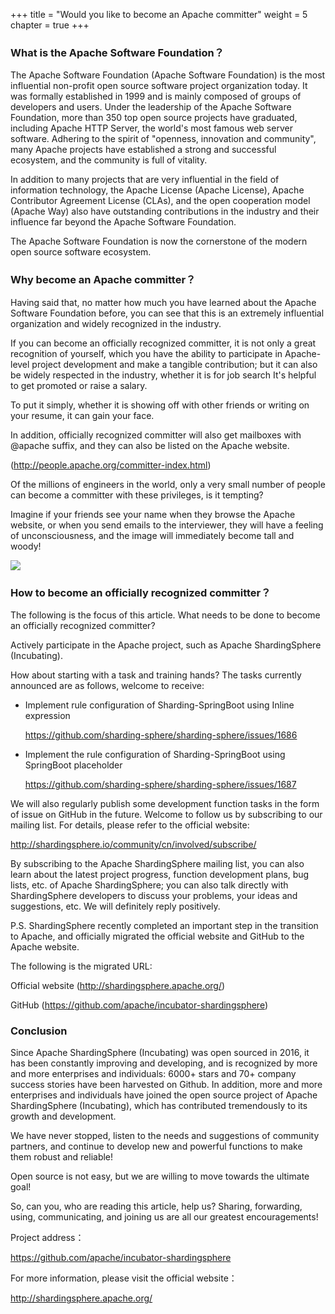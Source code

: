 +++
title = "Would you like to become an Apache committer"
weight = 5
chapter = true
+++

### What is the Apache Software Foundation？

The Apache Software Foundation (Apache Software Foundation) is the most influential non-profit open source software project organization today. It was formally established in 1999 and is mainly composed of groups of developers and users. Under the leadership of the Apache Software Foundation, more than 350 top open source projects have graduated, including Apache HTTP Server, the world's most famous web server software. Adhering to the spirit of "openness, innovation and community", many Apache projects have established a strong and successful ecosystem, and the community is full of vitality.

In addition to many projects that are very influential in the field of information technology, the Apache License (Apache License), Apache Contributor Agreement License (CLAs), and the open cooperation model (Apache Way) also have outstanding contributions in the industry and their influence far beyond the Apache Software Foundation.

The Apache Software Foundation is now the cornerstone of the modern open source software ecosystem.

### Why become an Apache committer？

Having said that, no matter how much you have learned about the Apache Software Foundation before, you can see that this is an extremely influential organization and widely recognized in the industry.

If you can become an officially recognized committer, it is not only a great recognition of yourself, which you have the ability to participate in Apache-level project development and make a tangible contribution; but it can also be widely respected in the industry, whether it is for job search It's helpful to get promoted or raise a salary.

To put it simply, whether it is showing off with other friends or writing on your resume, it can gain your face.

In addition, officially recognized committer will also get mailboxes with @apache suffix, and they can also be listed on the Apache website.

 (http://people.apache.org/committer-index.html) 


Of the millions of engineers in the world, only a very small number of people can become a committer with these privileges, is it tempting?

Imagine if your friends see your name when they browse the Apache website, or when you send emails to the interviewer, they will have a feeling of unconsciousness, and the image will immediately become tall and woody!

![](https://shardingsphere.apache.org/blog/img/committer1.jpg)

### How to become an officially recognized committer？

The following is the focus of this article. What needs to be done to become an officially recognized committer?


Actively participate in the Apache project, such as Apache ShardingSphere (Incubating).



How about starting with a task and training hands? The tasks currently announced are as follows, welcome to receive:

- Implement rule configuration of Sharding-SpringBoot using Inline expression

  https://github.com/sharding-sphere/sharding-sphere/issues/1686

- Implement the rule configuration of Sharding-SpringBoot using SpringBoot placeholder

  https://github.com/sharding-sphere/sharding-sphere/issues/1687


We will also regularly publish some development function tasks in the form of issue on GitHub in the future. Welcome to follow us by subscribing to our mailing list. For details, please refer to the official website:

http://shardingsphere.io/community/cn/involved/subscribe/

By subscribing to the Apache ShardingSphere mailing list, you can also learn about the latest project progress, function development plans, bug lists, etc. of Apache ShardingSphere; you can also talk directly with ShardingSphere developers to discuss your problems, your ideas and suggestions, etc. We will definitely reply positively.

P.S. ShardingSphere recently completed an important step in the transition to Apache, and officially migrated the official website and GitHub to the Apache website.

The following is the migrated URL:

Official website (http://shardingsphere.apache.org/) 

GitHub (https://github.com/apache/incubator-shardingsphere) 

### Conclusion

Since Apache ShardingSphere (Incubating) was open sourced in 2016, it has been constantly improving and developing, and is recognized by more and more enterprises and individuals: 6000+ stars and 70+ company success stories have been harvested on Github. In addition, more and more enterprises and individuals have joined the open source project of Apache ShardingSphere (Incubating), which has contributed tremendously to its growth and development.

We have never stopped, listen to the needs and suggestions of community partners, and continue to develop new and powerful functions to make them robust and reliable!

Open source is not easy, but we are willing to move towards the ultimate goal!

So, can you, who are reading this article, help us? Sharing, forwarding, using, communicating, and joining us are all our greatest encouragements!

Project address：

https://github.com/apache/incubator-shardingsphere


For more information, please visit the official website：

http://shardingsphere.apache.org/
